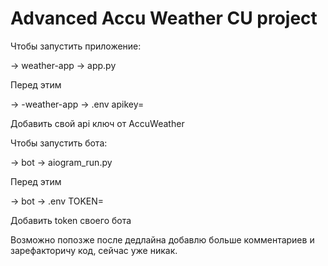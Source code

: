 # Advanced Accu Weather CU project

 Чтобы запустить приложение:

-> weather-app -> app.py

Перед этим

-> -weather-app -> .env
apikey=

 Добавить свой api ключ от AccuWeather



Чтобы запустить бота:

-> bot -> aiogram_run.py

Перед этим

-> bot -> .env
TOKEN=

Добавить token своего бота


Возможно попозже после дедлайна добавлю больше комментариев и зарефакторичу код, сейчас уже никак.

 
